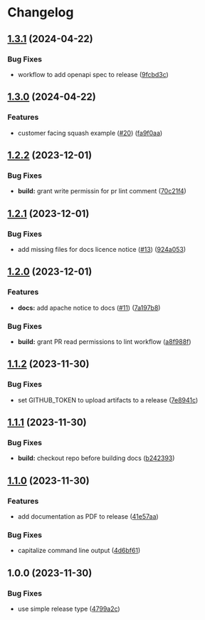 # Changelog

## [1.3.1](https://github.com/catenax-ng/release-automation-playground/compare/v1.3.0...v1.3.1) (2024-04-22)


### Bug Fixes

* workflow to add openapi spec to release ([9fcbd3c](https://github.com/catenax-ng/release-automation-playground/commit/9fcbd3ca3b8704028ac37cb3f76fb53780bee91e))

## [1.3.0](https://github.com/catenax-ng/release-automation-playground/compare/v1.2.2...v1.3.0) (2024-04-22)


### Features

* customer facing squash example ([#20](https://github.com/catenax-ng/release-automation-playground/issues/20)) ([fa9f0aa](https://github.com/catenax-ng/release-automation-playground/commit/fa9f0aaade88f1d77441a2cf8f2f7a1436f88b78))

## [1.2.2](https://github.com/catenax-ng/release-automation-playground/compare/v1.2.1...v1.2.2) (2023-12-01)


### Bug Fixes

* **build:** grant write permissin for pr lint comment ([70c21f4](https://github.com/catenax-ng/release-automation-playground/commit/70c21f43d5c5a2439a0bac24f32982c9f80ad1a7))

## [1.2.1](https://github.com/catenax-ng/release-automation-playground/compare/v1.2.0...v1.2.1) (2023-12-01)


### Bug Fixes

* add missing files for docs licence notice ([#13](https://github.com/catenax-ng/release-automation-playground/issues/13)) ([924a053](https://github.com/catenax-ng/release-automation-playground/commit/924a05352ac7a1fbc339c5d0bbd58e02a5d865e6))

## [1.2.0](https://github.com/catenax-ng/release-automation-playground/compare/v1.1.2...v1.2.0) (2023-12-01)


### Features

* **docs:** add apache notice to docs ([#11](https://github.com/catenax-ng/release-automation-playground/issues/11)) ([7a197b8](https://github.com/catenax-ng/release-automation-playground/commit/7a197b88959cc5e03030b2a93eac49842aa1f1ec))


### Bug Fixes

* **build:** grant PR read permissions to lint workflow ([a8f988f](https://github.com/catenax-ng/release-automation-playground/commit/a8f988fafacbc8bb75c0bb46b418a40a4619a4b2))

## [1.1.2](https://github.com/catenax-ng/release-automation-playground/compare/v1.1.1...v1.1.2) (2023-11-30)


### Bug Fixes

* set GITHUB_TOKEN to upload artifacts to a release ([7e8941c](https://github.com/catenax-ng/release-automation-playground/commit/7e8941c3e19cbbdea8921c6b6c3ca0d0af1a685f))

## [1.1.1](https://github.com/catenax-ng/release-automation-playground/compare/v1.1.0...v1.1.1) (2023-11-30)


### Bug Fixes

* **build:** checkout repo before building docs ([b242393](https://github.com/catenax-ng/release-automation-playground/commit/b242393250febeb531899219252b8dc39c1e70b1))

## [1.1.0](https://github.com/catenax-ng/release-automation-playground/compare/v1.0.0...v1.1.0) (2023-11-30)


### Features

* add documentation as PDF to release ([41e57aa](https://github.com/catenax-ng/release-automation-playground/commit/41e57aa6b82b998e56c7bc0e48ccd758d0e92edf))


### Bug Fixes

* capitalize command line output ([4d6bf61](https://github.com/catenax-ng/release-automation-playground/commit/4d6bf61a28ba7d417ec7a9e87d74614f393966a7))

## 1.0.0 (2023-11-30)


### Bug Fixes

* use simple release type ([4799a2c](https://github.com/catenax-ng/release-automation-playground/commit/4799a2c0bb225305582911cd370bedcb48a89d08))
